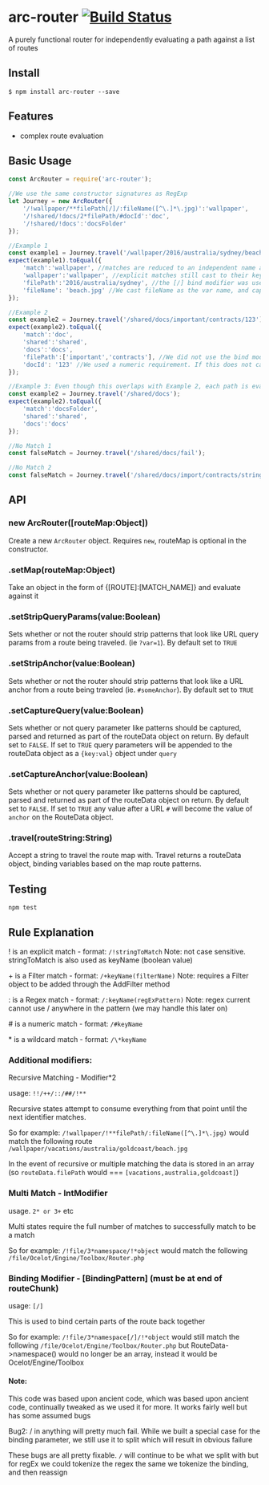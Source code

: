 # arc-router [![Build Status](https://travis-ci.org/anyuzer/arc-router.svg?branch=master)](https://travis-ci.org/anyuzer/arc-router)
A purely functional router for independently evaluating a path against a list of routes

## Install
```
$ npm install arc-router --save
```

## Features
* complex route evaluation

## Basic Usage

```js
const ArcRouter = require('arc-router');

//We use the same constructor signatures as RegExp
let Journey = new ArcRouter({
    '/!wallpaper/**filePath[/]/:fileName([^\.]*\.jpg)':'wallpaper',
    '/!shared/!docs/2*filePath/#docId':'doc',
    '/!shared/!docs':'docsFolder'
});

//Example 1
const example1 = Journey.travel('/wallpaper/2016/australia/sydney/beach.jpg');
expect(example1).toEqual({
    'match':'wallpaper', //matches are reduced to an independent name assigned in the map
    'wallpaper':'wallpaper', //explicit matches still cast to their key value
    'filePath':'2016/australia/sydney', //the [/] bind modifier was used to join this recursive match
    'fileName': 'beach.jpg' //We cast fileName as the var name, and captured the matching results as the value
});

//Example 2
const example2 = Journey.travel('/shared/docs/important/contracts/123');
expect(example2).toEqual({
    'match':'doc',
    'shared':'shared',
    'docs':'docs',
    'filePath':['important','contracts'], //We did not use the bind modifier, so the recursive is cast to an array
    'docId': '123' //We used a numeric requirement. If this does not cast to numeric, it will not match
});

//Example 3: Even though this overlaps with Example 2, each path is evaluated and should return in the best match
const example2 = Journey.travel('/shared/docs');
expect(example2).toEqual({
    'match':'docsFolder',
    'shared':'shared',
    'docs':'docs'
});

//No Match 1
const falseMatch = Journey.travel('/shared/docs/fail'); 

//No Match 2
const falseMatch = Journey.travel('/shared/docs/import/contracts/string/123');

```

## API

### new ArcRouter([routeMap:Object])
Create a new `ArcRouter` object. Requires `new`, routeMap is optional in the constructor.

### .setMap(routeMap:Object)
Take an object in the form of {[ROUTE]:[MATCH_NAME]} and evaluate against it

### .setStripQueryParams(value:Boolean)
Sets whether or not the router should strip patterns that look like URL query params from a route being traveled. (ie `?var=1`). By default set to `TRUE`

### .setStripAnchor(value:Boolean)
Sets whether or not the router should strip patterns that look like a URL anchor from a route being traveled (ie. `#someAnchor`). By default set to `TRUE`

### .setCaptureQuery(value:Boolean)
Sets whether or not query parameter like patterns should be captured, parsed and returned as part of the routeData object on return. By default set to `FALSE`. If set to `TRUE` query parameters will be appended to the routeData object as a `{key:val}` object under `query`

### .setCaptureAnchor(value:Boolean)
Sets whether or not query parameter like patterns should be captured, parsed and returned as part of the routeData object on return. By default set to `FALSE`. If set to `TRUE` any value after a URL `#` will become the value of `anchor` on the RouteData object.

### .travel(routeString:String)
Accept a string to travel the route map with. Travel returns a routeData object, binding variables based on the map route patterns.

## Testing
```
npm test
```

## Rule Explanation

! is an explicit match  -   format: `/!stringToMatch`                 Note: not case sensitive. stringToMatch is also used as keyName (boolean value)

\+ is a Filter match     -   format: `/+keyName(filterName)`           Note: requires a Filter object to be added through the AddFilter method

\: is a Regex match      -   format: `/:keyName(regExPattern)`         Note: regex current cannot use / anywhere in the pattern (we may handle this later on)

\# is a numeric match    -   format: `/#keyName`

\* is a wildcard match   -   format: `/\*keyName`


### Additional modifiers:

Recursive Matching - Modifier*2

usage: `!!/++/::/##/!**`

Recursive states attempt to consume everything from that point until the next identifier matches.

So for example: `/!wallpaper/!**filePath/:fileName([^\.]*\.jpg)` would match the following route `/wallpaper/vacations/australia/goldcoast/beach.jpg`

In the event of recursive or multiple matching the data is stored in an array (so `routeData.filePath` would === `[vacations,australia,goldcoast]`)


### Multi Match - IntModifier
usage. `2* or 3+` etc

Multi states require the full number of matches to successfully match to be a match

So for example: `/!file/3*namespace/!*object` would match the following `/file/Ocelot/Engine/Toolbox/Router.php`


### Binding Modifier - \[BindingPattern\] (must be at end of routeChunk)
usage: `[/]`

This is used to bind certain parts of the route back together

So for example: `/!file/3*namespace[/]/!*object` would still match the following `/file/Ocelot/Engine/Toolbox/Router.php`
but RouteData->namespace() would no longer be an array, instead it would be Ocelot/Engine/Toolbox

#### Note: 

This code was based upon ancient code, which was based upon ancient code, continually tweaked as we used it for more. It works fairly well but has some assumed bugs

Bug2: / in anything will pretty much fail. While we built a special case for the binding parameter, we still use it to split which will result in obvious failure

These bugs are all pretty fixable.
`/` will continue to be what we split with but for regEx we could tokenize the regex the same we tokenize the binding, and then reassign
